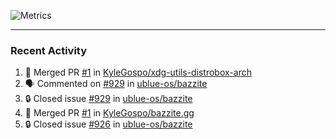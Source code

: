 ![Metrics](https://metrics.lecoq.io/KyleGospo?template=classic&base=header%2C%20activity%2C%20community%2C%20repositories%2C%20metadata&base.indepth=false&base.hireable=false&base.skip=false&config.timezone=America%2FLos_Angeles)

---
### Recent Activity
<!--START_SECTION:activity-->
1. 🎉 Merged PR [#1](https://github.com/KyleGospo/xdg-utils-distrobox-arch/pull/1) in [KyleGospo/xdg-utils-distrobox-arch](https://github.com/KyleGospo/xdg-utils-distrobox-arch)
2. 🗣 Commented on [#929](https://github.com/ublue-os/bazzite/issues/929#issuecomment-2028485559) in [ublue-os/bazzite](https://github.com/ublue-os/bazzite)
3. 🔒 Closed issue [#929](https://github.com/ublue-os/bazzite/issues/929) in [ublue-os/bazzite](https://github.com/ublue-os/bazzite)
4. 🎉 Merged PR [#1](https://github.com/KyleGospo/bazzite.gg/pull/1) in [KyleGospo/bazzite.gg](https://github.com/KyleGospo/bazzite.gg)
5. 🔒 Closed issue [#926](https://github.com/ublue-os/bazzite/issues/926) in [ublue-os/bazzite](https://github.com/ublue-os/bazzite)
<!--END_SECTION:activity-->
